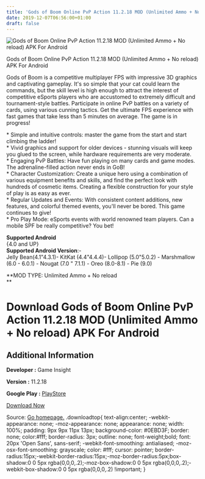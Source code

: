 ```yaml
---
title: 'Gods of Boom Online PvP Action 11.2.18 MOD (Unlimited Ammo + No reload) APK For Android'
date: 2019-12-07T06:56:00+01:00
draft: false
---
```


![Gods of Boom Online PvP Action 11.2.18 MOD (Unlimited Ammo + No reload) APK For Android](https://i1.wp.com/apkhome.net/wp-content/uploads/2019/12/Gods-of-Boom-Online-PvP-Action-11.2.18-MOD-Unlimited-Ammo-No-reload.png "Gods of Boom Online PvP Action 11.2.18 MOD (Unlimited Ammo + No reload) APK For Android")

  

Gods of Boom Online PvP Action 11.2.18 MOD (Unlimited Ammo + No reload) APK For Android

Gods of Boom is a competitive multiplayer FPS with impressive 3D graphics and captivating gameplay. It's so simple that your cat could learn the commands, but the skill level is high enough to attract the interest of competitive eSports players who are accustomed to extremely difficult and tournament-style battles. Participate in online PvP battles on a variety of cards, using various cunning tactics. Get the ultimate FPS experience with fast games that take less than 5 minutes on average. The game is in progress!

\* Simple and intuitive controls: master the game from the start and start climbing the ladder!  
\* Vivid graphics and support for older devices - stunning visuals will keep you glued to the screen, while hardware requirements are very moderate.  
\* Engaging PvP Battles: Have fun playing on many cards and game modes. The adrenaline-filled action never ends in GoB!  
\* Character Customization: Create a unique hero using a combination of various equipment benefits and skills, and find the perfect look with hundreds of cosmetic items. Creating a flexible construction for your style of play is as easy as ever.  
\* Regular Updates and Events: With consistent content additions, new features, and colorful themed events, you'll never be bored. This game continues to give!  
\* Pro Play Mode: eSports events with world renowned team players. Can a mobile SPF be really competitive? You bet!

**Supported Android**  
{4.0 and UP}  
**Supported Android Version**:-  
Jelly Bean(4.1"4.3.1)- KitKat (4.4"4.4.4)- Lollipop (5.0"5.0.2) - Marshmallow (6.0 - 6.0.1) - Nougat (7.0 " 7.1.1) - Oreo (8.0-8.1) - Pie (9.0)

**MOD TYPE: Unlimited Ammo + No reload  
**

Download Gods of Boom Online PvP Action 11.2.18 MOD (Unlimited Ammo + No reload) APK For Android
================================================================================================

Additional Information
----------------------

**Developer :** Game Insight

**Version :** 11.2.18

**Google Play :** [PlayStore](https://play.google.com/store/apps/details?id=com.gameinsight.gobandroid)

  

[Download Now](https://store4app.co/post/gods-of-boom-online-pvp-action-11-2-18-mod-unlimited-ammo-no-reload-apk-for-android_1575694059)

  
Source: [Go homepage.](https://store4app.co/post/gods-of-boom-online-pvp-action-11-2-18-mod-unlimited-ammo-no-reload-apk-for-android_1575694059) .downloadtop{ text-align:center; -webkit-appearance: none; -moz-appearance: none; appearance: none; width: 100%; padding: 9px 9px 11px 13px; background-color: #0EBD3F; border: none; color:#fff; border-radius: 3px; outline: none; font-weight;bold; font: 20px 'Open Sans', sans-serif; -webkit-font-smoothing: antialiased; -moz-osx-font-smoothing: grayscale; color: #fff; cursor: pointer; border-radius:15px;-webkit-border-radius:15px;-moz-border-radius:5px;box-shadow:0 0 5px rgba(0,0,0,.2);-moz-box-shadow:0 0 5px rgba(0,0,0,.2);-webkit-box-shadow:0 0 5px rgba(0,0,0,.2) !important; }